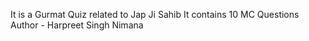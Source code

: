 It is a Gurmat Quiz related to Jap Ji Sahib
It contains 10 MC Questions
<br>
Author - Harpreet Singh Nimana
